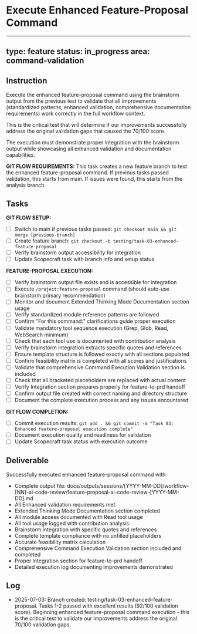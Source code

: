 # Execute Enhanced Feature-Proposal Command

---
type: feature
status: in_progress
area: command-validation
---


## Instruction
Execute the enhanced feature-proposal command using the brainstorm output from the previous test to validate that all improvements (standardized patterns, enhanced validation, comprehensive documentation requirements) work correctly in the full workflow context.

This is the critical test that will determine if our improvements successfully address the original validation gaps that caused the 70/100 score.

The execution must demonstrate proper integration with the brainstorm output while showcasing all enhanced validation and documentation capabilities.

**GIT FLOW REQUIREMENTS:**
This task creates a new feature branch to test the enhanced feature-proposal command. If previous tasks passed validation, this starts from main. If issues were found, this starts from the analysis branch.

## Tasks
**GIT FLOW SETUP:**
- [ ] Switch to main if previous tasks passed: `git checkout main && git merge [previous-branch]`
- [ ] Create feature branch: `git checkout -b testing/task-03-enhanced-feature-proposal`
- [ ] Verify brainstorm output accessibility for integration
- [ ] Update Scopecraft task with branch info and setup status

**FEATURE-PROPOSAL EXECUTION:**
- [ ] Verify brainstorm output file exists and is accessible for integration
- [ ] Execute `/project:feature-proposal` command (should auto-use brainstorm primary recommendation)
- [ ] Monitor and document Extended Thinking Mode Documentation section usage
- [ ] Verify standardized module reference patterns are followed
- [ ] Confirm "For this command:" clarifications guide proper execution
- [ ] Validate mandatory tool sequence execution (Grep, Glob, Read, WebSearch minimum)
- [ ] Check that each tool use is documented with contribution analysis
- [ ] Verify brainstorm integration extracts specific quotes and references
- [ ] Ensure template structure is followed exactly with all sections populated
- [ ] Confirm feasibility matrix is completed with all scores and justifications
- [ ] Validate that comprehensive Command Execution Validation section is included
- [ ] Check that all bracketed placeholders are replaced with actual content
- [ ] Verify Integration section prepares properly for feature-to-prd handoff
- [ ] Confirm output file created with correct naming and directory structure
- [ ] Document the complete execution process and any issues encountered

**GIT FLOW COMPLETION:**
- [ ] Commit execution results: `git add . && git commit -m "Task 03: Enhanced feature-proposal execution complete"`
- [ ] Document execution quality and readiness for validation
- [ ] Update Scopecraft task status with execution outcome

## Deliverable
Successfully executed enhanced feature-proposal command with:
- Complete output file: docs/outputs/sessions/[YYYY-MM-DD]/workflow-[NN]-ai-code-review/feature-proposal-ai-code-review-[YYYY-MM-DD].md
- All Enhanced validation requirements met
- Extended Thinking Mode Documentation section completed
- All module access documented with Read tool usage
- All tool usage logged with contribution analysis
- Brainstorm integration with specific quotes and references
- Complete template compliance with no unfilled placeholders
- Accurate feasibility matrix calculation
- Comprehensive Command Execution Validation section included and completed
- Proper Integration section for feature-to-prd handoff
- Detailed execution log documenting improvements demonstrated

## Log
- 2025-07-03: Branch created: testing/task-03-enhanced-feature-proposal. Tasks 1-2 passed with excellent results (92/100 validation score). Beginning enhanced feature-proposal command execution - this is the critical test to validate our improvements address the original 70/100 validation gaps.
